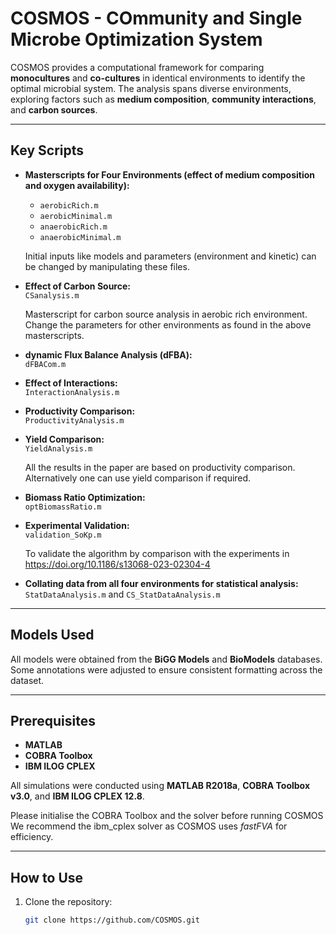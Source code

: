 # COSMOS - COmmunity and Single Microbe Optimization System

COSMOS provides a computational framework for comparing **monocultures** and **co-cultures** in identical environments to identify the optimal microbial system. The analysis spans diverse environments, exploring factors such as **medium composition**, **community interactions**, and **carbon sources**.

---

## Key Scripts  
- **Masterscripts for Four Environments (effect of medium composition and oxygen availability):**
  - `aerobicRich.m`  
  - `aerobicMinimal.m`  
  - `anaerobicRich.m`  
  - `anaerobicMinimal.m`
  
   Initial inputs like models and parameters (environment and kinetic) can be changed by manipulating these files.

- **Effect of Carbon Source:**  
  `CSanalysis.m`  

  Masterscript for carbon source analysis in aerobic rich environment. Change the parameters for other environments as found in the above masterscripts.
  
- **dynamic Flux Balance Analysis (dFBA):**  
  `dFBACom.m`
  
- **Effect of Interactions:**  
  `InteractionAnalysis.m`  

- **Productivity Comparison:**  
  `ProductivityAnalysis.m`  

- **Yield Comparison:**  
  `YieldAnalysis.m`
  
  All the results in the paper are based on productivity comparison. Alternatively one can use yield comparison if required.

- **Biomass Ratio Optimization:**  
  `optBiomassRatio.m`  

- **Experimental Validation:**  
  `validation_SoKp.m`
  
  To validate the algorithm by comparison with the experiments in https://doi.org/10.1186/s13068-023-02304-4

- **Collating data from all four environments for statistical analysis:**  
  `StatDataAnalysis.m` and `CS_StatDataAnalysis.m`
---

## Models Used  
All models were obtained from the **BiGG Models** and **BioModels** databases. Some annotations were adjusted to ensure consistent formatting across the dataset.

---

## Prerequisites  
- **MATLAB**
- **COBRA Toolbox**  
- **IBM ILOG CPLEX**

All simulations were conducted using **MATLAB R2018a**, **COBRA Toolbox v3.0**, and **IBM ILOG CPLEX 12.8**.

Please initialise the COBRA Toolbox and the solver before running COSMOS
We recommend the ibm_cplex solver as COSMOS uses *fastFVA* for efficiency.

---

## How to Use  
1. Clone the repository:  
   ```bash
   git clone https://github.com/COSMOS.git

